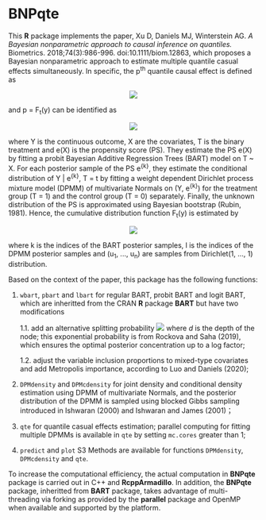 # BNPqte

This **R** package implements the paper, Xu D, Daniels MJ, Winterstein AG.
*A Bayesian nonparametric approach to causal inference on quantiles.* Biometrics. 2018;74(3):986-996. doi:10.1111/biom.12863,
which proposes a Bayesian nonparametric approach to estimate multiple quantile casual effects simultaneously. In specific, 
the p<sup>th</sup> quantile causal effect is defined as
<p align="center">
  <img src="https://render.githubusercontent.com/render/math?math=F_1^{-1}(p) - F_0^{-1}(p),">
</p>
and p = F<sub>t</sub>(y) can be identified as
<p align="center">
  <img src="https://render.githubusercontent.com/render/math?math=F_t(y) = \int P(Y<y|e(X)=e(x),T=t)dG(e(x)),">
</p>
where Y is the continuous outcome, X are the covariates, T is the binary treatment and e(X) is the propensity score (PS).
They estimate the PS e(X) by fitting a probit Bayesian Additive Regression Trees (BART) model on T ~ X. 
For each posterior sample of the PS e<sup>{k}</sup>, they estimate the conditional distribution of Y | e<sup>{k}</sup>, T = t
by fitting a weight dependent Dirichlet process mixture model (DPMM) of multivariate Normals on (Y, e<sup>{k}</sup>)
for the treatment group (T = 1) and the control group (T = 0) separately.
Finally, the unknown distribution of the PS is approximated using Bayesian bootstrap (Rubin, 1981).
Hence, the cumulative distribution function F<sub>t</sub>(y) is estimated by
<p align="center">
  <img src="https://render.githubusercontent.com/render/math?math=\hat{F}_t(y) = \frac{1}{KL} \sum_{k=1}^K \left\{ \sum_{i=1}^n u_i^k \left[ \sum_{l=1}^L \hat{F}^{\{kl\}}(y | e^{\{k\}} (x_i), T=t) \right] \right\}">
</p>
where k is the indices of the BART posterior samples, l is the indices of the DPMM posterior samples and (u<sub>1</sub>, ..., u<sub>n</sub>) are samples from
Dirichlet(1, ..., 1) distribution.

Based on the context of the paper, this package has the following functions:

1. `wbart`, `pbart` and `lbart` for regular BART, probit BART and logit BART, which are inheritted from the CRAN **R** package **BART** but have two modifications

    1.1. add an alternative splitting probability <img src="https://render.githubusercontent.com/render/math?math=p(d)=\alpha^d"> where *d* is the depth of the node;
  this exponential probability is from Rockova and Saha (2019), which ensures the optimal posterior concentration up to a log factor;
  
    1.2. adjust the variable inclusion proportions to mixed-type covariates and add Metropolis importance, according to Luo and Daniels (2020);
  
2. `DPMdensity` and `DPMcdensity` for joint density and conditional density estimation using DPMM of multivariate Normals,
and the posterior distribution of the DPMM is sampled using blocked Gibbs sampling introduced in Ishwaran (2000) and Ishwaran and James (2001)；

3. `qte` for quantile casual effects estimation; parallel computing for fitting multiple DPMMs is available in `qte` by setting `mc.cores` greater than 1;

4. `predict` and `plot` S3 Methods are available for functions `DPMdensity`, `DPMcdensity` and `qte`.

To increase the computational efficiency, the actual computation in **BNPqte** package is carried out in C++ and **RcppArmadillo**. In addition,
the **BNPqte** package, inheritted from **BART** package, takes advantage of multi-threading via forking as provided by the **parallel** package and OpenMP
when available and supported by the platform.
